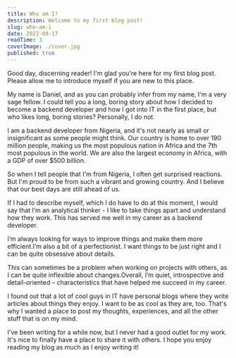 ```yaml
---
title: Who am I?
description: Welcome to my first blog post!
slug: who-am-i
date: 2022-09-17
readTime: 3
coverImage: ./cover.jpg
published: true
---
```


Good day, discerning reader! I'm glad you're here for my first blog post. Please allow me to introduce myself if you are new to this place.

My name is Daniel, and as you can probably infer from my name, I'm a very sage fellow. I could tell you a long, boring story about how I decided to become a backend developer and how I got into IT in the first place, but who likes long, boring stories? Personally, I do not.

I am a backend developer from Nigeria, and it's not nearly as small or insignificant as some people might think. Our country is home to over 190 million people, making us the most populous nation in Africa and the 7th most populous in the world. We are also the largest economy in Africa, with a GDP of over $500 billion.

So when I tell people that I'm from Nigeria, I often get surprised reactions. But I'm proud to be from such a vibrant and growing country. And I believe that our best days are still ahead of us.

If I had to describe myself, which I do have to do at this moment, I would say that I’m an analytical thinker - I like to take things apart and understand how they work. This has served me well in my career as a backend developer.

I’m always looking for ways to improve things and make them more efficient.I’m also a bit of a perfectionist. I want things to be just right and I can be quite obsessive about details.

This can sometimes be a problem when working on projects with others, as I can be quite inflexible about changes.Overall, I’m quiet, introspective and detail-oriented – characteristics that have helped me succeed in my career.

I found out that a lot of cool guys in IT have personal blogs where they write articles about things they enjoy. I want to be as cool as they are, too. That's why I wanted a place to post my thoughts, experiences, and all the other stuff that is on my mind.

I've been writing for a while now, but I never had a good outlet for my work. It's nice to finally have a place to share it with others. I hope you enjoy reading my blog as much as I enjoy writing it!
